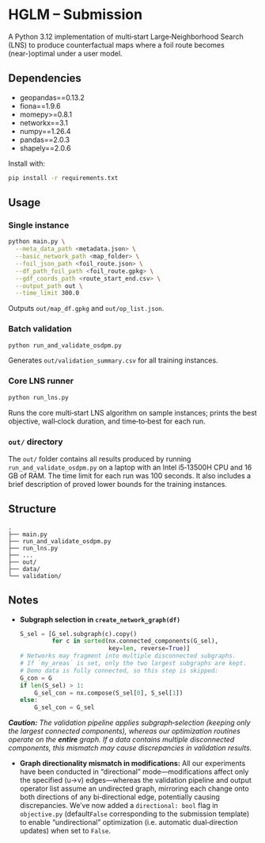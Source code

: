 # HGLM – Submission

A Python 3.12 implementation of multi‑start Large‑Neighborhood Search (LNS) to produce counterfactual maps where a foil
route becomes (near-)optimal under a user model.

## Dependencies

- geopandas==0.13.2
- fiona==1.9.6
- momepy>=0.8.1
- networkx==3.1
- numpy==1.26.4
- pandas==2.0.3
- shapely==2.0.6

Install with:

```bash
pip install -r requirements.txt
````

## Usage

### Single instance

```bash
python main.py \
  --meta_data_path <metadata.json> \
  --basic_network_path <map_folder> \
  --foil_json_path <foil_route.json> \
  --df_path_foil_path <foil_route.gpkg> \
  --gdf_coords_path <route_start_end.csv> \
  --output_path out \
  --time_limit 300.0
```

Outputs `out/map_df.gpkg` and `out/op_list.json`.

### Batch validation

```bash
python run_and_validate_osdpm.py
```

Generates `out/validation_summary.csv` for all training instances.

### Core LNS runner

```bash
python run_lns.py
```

Runs the core multi‑start LNS algorithm on sample instances; prints the best objective, wall‑clock duration, and
time‑to‑best for each run.

### `out/` directory

The `out/` folder contains all results produced by running `run_and_validate_osdpm.py` on a laptop with an Intel
i5‑13500H CPU and 16 GB of RAM.
The time limit for each run was 100 seconds.
It also includes a brief description of proved lower bounds for the training instances.

## Structure

```
.
├── main.py
├── run_and_validate_osdpm.py
├── run_lns.py
├── ...
├── out/
├── data/
└── validation/
```

## Notes

- **Subgraph selection in `create_network_graph(df)`**
  ```python
  S_sel = [G_sel.subgraph(c).copy()
           for c in sorted(nx.connected_components(G_sel),
                           key=len, reverse=True)]
  # Networks may fragment into multiple disconnected subgraphs.
  # If `my_areas` is set, only the two largest subgraphs are kept.
  # Demo data is fully connected, so this step is skipped:
  G_con = G
  if len(S_sel) > 1:
      G_sel_con = nx.compose(S_sel[0], S_sel[1])
  else:
      G_sel_con = G_sel
    ```

_**Caution:** The validation pipeline applies subgraph‑selection (keeping only the largest connected components),
whereas
our optimization routines operate on the **entire** graph. If a data contains multiple disconnected components, this
mismatch may cause discrepancies in validation results._

- **Graph directionality mismatch in modifications:** All our experiments have been conducted in “directional”
  mode—modifications affect only the specified (u→v) edges—whereas the validation pipeline and output operator list
  assume an undirected graph, mirroring each change onto both directions of any bi‑directional edge, potentially causing
  discrepancies. We’ve now added a `directional: bool` flag in `objective.py` (default`False` corresponding to the
  submission template) to enable “undirectional” optimization (i.e. automatic dual‑direction updates) when set to `False`.  

